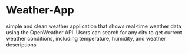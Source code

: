 # Weather-App
 simple and clean weather application that shows real-time weather data using the OpenWeather API. Users can search for any city to get current weather conditions, including temperature, humidity, and weather descriptions
